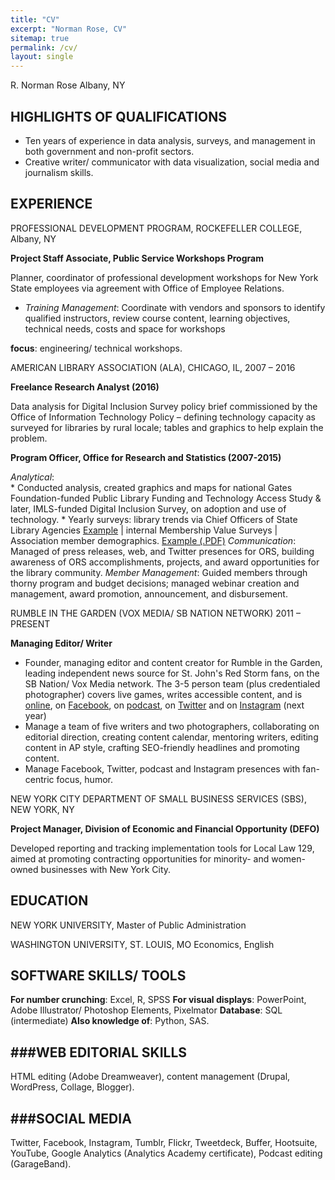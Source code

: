 ```yaml
---
title: "CV"
excerpt: "Norman Rose, CV"
sitemap: true
permalink: /cv/
layout: single
---
```


R. Norman Rose 
Albany, NY

HIGHLIGHTS OF QUALIFICATIONS
-------------

* Ten years of experience in data analysis, surveys, and management in both government and non-profit sectors.
* Creative writer/ communicator with data visualization, social media and journalism skills.

EXPERIENCE
-------------

PROFESSIONAL DEVELOPMENT PROGRAM, ROCKEFELLER COLLEGE, Albany, NY

**Project Staff Associate, Public Service Workshops Program**

Planner, coordinator of professional development workshops for New York State employees via agreement with Office of Employee Relations.

* *Training Management*: Coordinate with vendors and sponsors to identify qualified instructors, review course content, learning objectives, technical needs, costs and space for workshops 

**focus**: engineering/ technical workshops.

AMERICAN LIBRARY ASSOCIATION (ALA), CHICAGO, IL, 2007 – 2016

**Freelance Research Analyst (2016)**

Data analysis for Digital Inclusion Survey policy brief commissioned by the Office of Information Technology Policy – defining technology capacity as surveyed for libraries by rural locale; tables and graphics to help explain the problem.  

**Program Officer, Office for Research and Statistics (2007-2015)**

*Analytical*:  
	* Conducted analysis, created graphics and maps for national Gates Foundation-funded Public Library Funding and Technology Access Study & later, IMLS-funded Digital Inclusion Survey, on adoption and use of technology.
	* Yearly surveys: library trends via Chief Officers of State Library Agencies [Example](https://goo.gl/3RiK3V) | internal Membership Value Surveys | Association member demographics. [Example (.PDF)](https://goo.gl/HhdbSq)
*Communication*: Managed of press releases, web, and Twitter presences for ORS, building awareness of ORS accomplishments, projects, and award opportunities for the library community.
*Member Management*: Guided members through thorny program and budget decisions; managed webinar creation and management, award promotion, announcement, and disbursement.

RUMBLE IN THE GARDEN (VOX MEDIA/ SB NATION NETWORK) 2011 – PRESENT

**Managing Editor/ Writer**

* Founder, managing editor and content creator for Rumble in the Garden, leading independent news source for St. John's Red Storm fans, on the SB Nation/ Vox Media network. The 3-5 person team (plus credentialed photographer) covers live games, writes accessible content, and is [online](https://www.rumbleinthegarden.com/), on [Facebook](https://www.facebook.com/RumbleintheGarden/), on [podcast](http://apple.co/2cZtTLi), on [Twitter](https://twitter.com/rumblesbn) and on [Instagram](https://www.instagram.com/rumblesbn/) (next year)
* Manage a team of five writers and two photographers, collaborating on editorial direction, creating content calendar, mentoring writers, editing content in AP style, crafting SEO-friendly headlines and promoting content.
* Manage Facebook, Twitter, podcast and Instagram presences with fan-centric focus, humor.

NEW YORK CITY DEPARTMENT OF SMALL BUSINESS SERVICES (SBS), NEW YORK, NY

**Project Manager, Division of Economic and Financial Opportunity (DEFO)**

Developed reporting and tracking implementation tools for Local Law 129, aimed at promoting contracting opportunities for minority- and women-owned businesses with New York City. 

EDUCATION
-------------

NEW YORK UNIVERSITY, Master of Public Administration

WASHINGTON UNIVERSITY, ST. LOUIS, MO Economics, English

SOFTWARE SKILLS/ TOOLS
-------------

**For number crunching**: Excel, R, SPSS
**For visual displays**: PowerPoint, Adobe Illustrator/ Photoshop Elements, Pixelmator
**Database**: SQL (intermediate)
**Also knowledge of**: Python, SAS.

###WEB EDITORIAL SKILLS
-------------

HTML editing (Adobe Dreamweaver), content management (Drupal, WordPress, Collage, Blogger).

###SOCIAL MEDIA
-------------

Twitter, Facebook, Instagram, Tumblr, Flickr, Tweetdeck, Buffer, Hootsuite, YouTube, Google Analytics (Analytics Academy certificate), Podcast editing (GarageBand).



